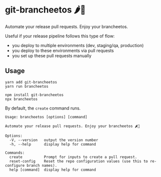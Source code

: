 # git-brancheetos 🌶️🧀

Automate your release pull requests. Enjoy your brancheetos.

Useful if your release pipeline follows this type of flow:

- you deploy to multiple environments (dev, staging/qa, production)
- you deploy to these environments via pull requests
- you set up these pull requests manually

## Usage

```shell
yarn add git-brancheetos
yarn run brancheetos

npm install git-brancheetos
npx brancheetos
```

By default, the `create` command runs.

```shell
Usage: brancheetos [options] [command]

Automate your release pull requests. Enjoy your brancheetos 🌶️🧀

Options:
  -V, --version   output the version number
  -h, --help      display help for command

Commands:
  create          Prompt for inputs to create a pull request.
  reset-config    Reset the repo configuration values (use this to re-configure branch names).
  help [command]  display help for command
```

